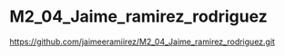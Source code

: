# M2_04_Jaime_ramirez_rodriguez

https://github.com/jaimeeramiirez/M2_04_Jaime_ramirez_rodriguez.git
